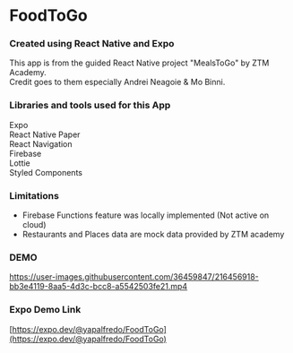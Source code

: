 # FoodToGo

### Created using React Native and Expo

This app is from the guided React Native project "MealsToGo" by ZTM Academy. <br>
Credit goes to them especially Andrei Neagoie & Mo Binni. <br>

### Libraries and tools used for this App

Expo <br>
React Native Paper <br>
React Navigation <br>
Firebase <br>
Lottie <br>
Styled Components <br>


### Limitations
- Firebase Functions feature was locally implemented (Not active on cloud) <br>
- Restaurants and Places data are mock data provided by ZTM academy

### DEMO
https://user-images.githubusercontent.com/36459847/216456918-bb3e4119-8aa5-4d3c-bcc8-a5542503fe21.mp4

### Expo Demo Link
[https://expo.dev/@yapalfredo/FoodToGo](https://expo.dev/@yapalfredo/FoodToGo)
